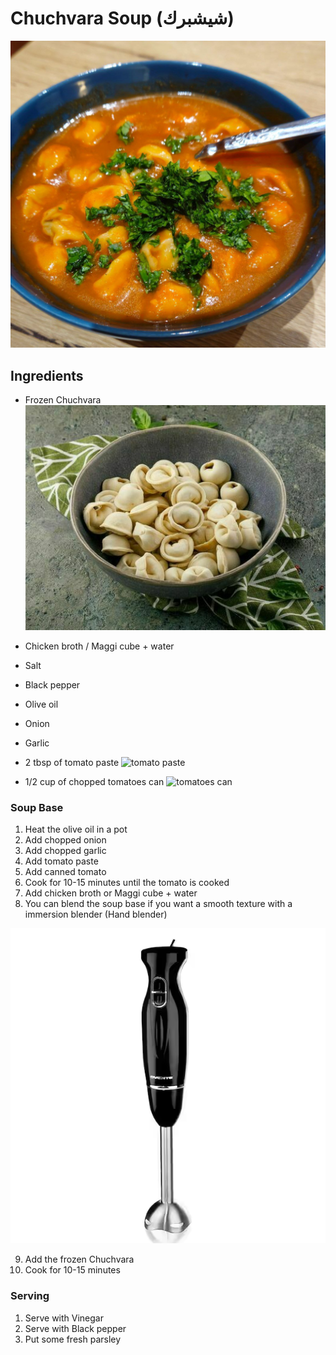# Chuchvara Soup (شيشبرك)

![soup.jpg](images%2FChuchvara%2Fsoup.jpg ':size=400')
## Ingredients

- Frozen Chuchvara
  ![frozen-Chuchvara.png](images%2FChuchvara%2Ffrozen-Chuchvara.png ':size=250')

- Chicken broth / Maggi cube + water
- Salt
- Black pepper
- Olive oil
- Onion
- Garlic
- 2 tbsp of tomato paste
  ![tomato paste](/images/tomato-paste.png ':size=150')
- 1/2 cup of chopped tomatoes can
  ![tomatoes can](/images/tomato-can.png ':size=150')

### Soup Base

1. Heat the olive oil in a pot
2. Add chopped onion
3. Add chopped garlic
4. Add tomato paste
5. Add canned tomato
6. Cook for 10-15 minutes until the tomato is cooked
7. Add chicken broth or Maggi cube + water
8. You can blend the soup base if you want a smooth texture with a immersion blender (Hand blender)

![immersion blender.png](images%2Fimmersion%20blender.png ':size=200')

9. Add the frozen Chuchvara
10. Cook for 10-15 minutes

### Serving

1. Serve with Vinegar
2. Serve with Black pepper
3. Put some fresh parsley
